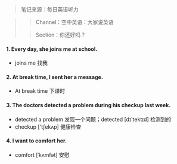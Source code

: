 > 笔记来源：每日英语听力

> > Channel：空中英语：大家说英语
>
> > Section：你还好吗？

#### 1. Every day, she joins me at school.

-  joins me 找我

#### 2. At break time, I sent her a message.

- At break time 下课时

#### 3. The doctors detected a problem during his checkup last week.

- detected a problem 发现一个问题；detected [dɪ'tektɪd] 检测到的
- checkup ['tʃekʌp] 健康检查

#### 4. I want to comfort her.

- comfort [ˈkʌmfət] 安慰